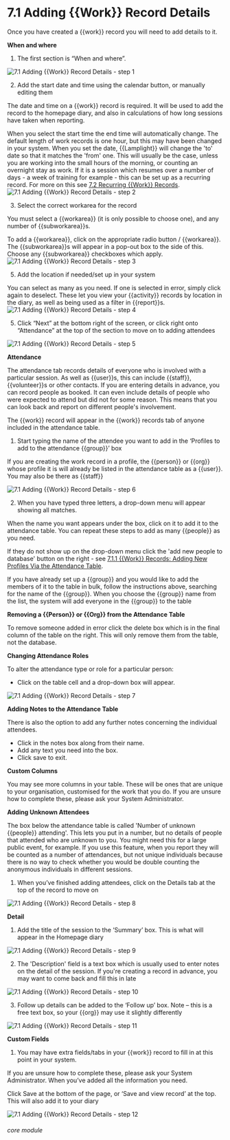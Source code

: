 # 7.1 Adding {{Work}} Record Details

Once you have created a {{work}} record you will need to add details to it.

  
**When and where**

1. The first section is “When and where”.

![7.1 Adding {{Work}} Record Details - step 1](7.1_Adding_Work_Record_Details_im_1.png)

2. Add the start date and time using the calendar button, or manually editing them

The date and time on a {{work}} record is required. It will be used to add the record to the homepage diary, and also in calculations of how long sessions have taken when reporting. 

When you select the start time the end time will automatically change. The default length of work records is one hour, but this may have been changed in your system. When you set the date, {{Lamplight}} will change the 'to' date so that it matches the 'from' one. This will usually be the case, unless you are working into the small hours of the morning, or counting an overnight stay as work. If it is a session which resumes over a number of days - a week of training for example - this can be set up as a recurring record. For more on this see [7.2 Recurring {{Work}} Records](/help/index/p/7.2).
![7.1 Adding {{Work}} Record Details - step 2](7.1_Adding_Work_Record_Details_im_2.png)

3. Select the correct workarea for the record

You must select a {{workarea}} (it is only possible to choose one), and any number of {{subworkarea}}s.

To add a {{workarea}}, click on the appropriate radio button / {{workarea}}. The {{subworkarea}}s will appear in a pop-out box to the side of this. Choose any {{subworkarea}} checkboxes which apply.
![7.1 Adding {{Work}} Record Details - step 3](7.1_Adding_Work_Record_Details_im_3.png)

5. Add the location if needed/set up in your system

You can select as many as you need. If one is selected in error, simply click again to deselect. These let you view your {{activity}} records by location in the diary, as well as being used as a filter in {{report}}s.
![7.1 Adding {{Work}} Record Details - step 4](7.1_Adding_Work_Record_Details_im_4.png)

5. Click “Next” at the bottom right of the screen, or click right onto “Attendance” at the top of the section to move on to adding attendees

![7.1 Adding {{Work}} Record Details - step 5](7.1_Adding_Work_Record_Details_im_5.png)


**Attendance**

The attendance tab records details of everyone who is involved with a particular session. As well as {{user}}s, this can include {{staff}}, {{volunteer}}s or other contacts. If you are entering details in advance, you can record people as booked. It can even include details of people who were expected to attend but did not for some reason. This means that you can look back and report on different people's involvement. 

The {{work}} record will appear in the {{work}} records tab of anyone included in the attendance table.

1. Start typing the name of the attendee you want to add in the ‘Profiles to add to the attendance {{group}}’ box

If you are creating the work record in a profile, the {{person}} or {{org}} whose profile it is will already be listed in the attendance table as a {{user}}. You may also be there as {{staff}}

![7.1 Adding {{Work}} Record Details - step 6](7.1_Adding_Work_Record_Details_im_6.png)

2. When you have typed three letters, a drop-down menu will appear showing all matches.

When the name you want appears under the box, click on it to add it to the attendance table. You can repeat these steps to add as many {{people}} as you need.

If they do not show up on the drop-down menu click the 'add new people to database' button on the right - see [7.1.1 {{Work}} Records: Adding New Profiles Via the Attendance Table](/help/index/p/7.1.1). 

If you have already set up a {{group}} and you would like to add the members of it to the table in bulk, follow the instructions above, searching for the name of the {{group}}. When you choose the {{group}} name from the list, the system will add everyone in the {{group}} to the table


**Removing a {{Person}} or {{Org}} from the Attendance Table**

To remove someone added in error click the delete box which is in the final column of the table on the right. This will only remove them from the table, not the database.


**Changing Attendance Roles**

To alter the attendance type or role for a particular person:
- Click on the table cell and a drop-down box will appear.

![7.1 Adding {{Work}} Record Details - step 7](7.1_Adding_Work_Record_Details_im_7.png)


**Adding Notes to the Attendance Table**

There is also the option to add any further notes concerning the individual attendees. 
- Click in the notes box along from their name.
- Add any text you need into the box.
- Click save to exit.


**Custom Columns**

You may see more columns in your table. These will be ones that are unique to your organisation, customised for the work that you do. If you are unsure how to complete these, please ask your System Administrator.


**Adding Unknown Attendees**

The box below the attendance table is called 'Number of unknown {{people}} attending'. This lets you put in a number, but no details of people that attended who are unknown to you. You might need this for a large public event, for example. If you use this feature, when you report they will be counted as a number of attendances, but not unique individuals because there is no way to check whether you would be double counting the anonymous individuals in different sessions. 

1. When you’ve finished adding attendees, click on the Details tab at the top of the record to move on

![7.1 Adding {{Work}} Record Details - step 8](7.1_Adding_Work_Record_Details_im_8.png)


**Detail**

1. Add the title of the session to the ‘Summary’ box. This is what will appear in the Homepage diary

![7.1 Adding {{Work}} Record Details - step 9](7.1_Adding_Work_Record_Details_im_9.png)

2. The 'Description' field is a text box which is usually used to enter notes on the detail of the session. If you're creating a record in advance, you may want to come back and fill this in late

![7.1 Adding {{Work}} Record Details - step 10](7.1_Adding_Work_Record_Details_im_10.png)

3. Follow up details can be added to the ‘Follow up’ box. Note – this is a free text box, so your {{org}} may use it slightly differently

![7.1 Adding {{Work}} Record Details - step 11](7.1_Adding_Work_Record_Details_im_11.png)

**Custom Fields**

1. You may have extra fields/tabs in your {{work}} record to fill in at this point in your system.

If you are unsure how to complete these, please ask your System Administrator. When you’ve added all the information you need.

Click Save at the bottom of the page, or ‘Save and view record’ at the top. This will also add it to your diary

![7.1 Adding {{Work}} Record Details - step 12](7.1_Adding_Work_Record_Details_im_12.png)


###### core module

